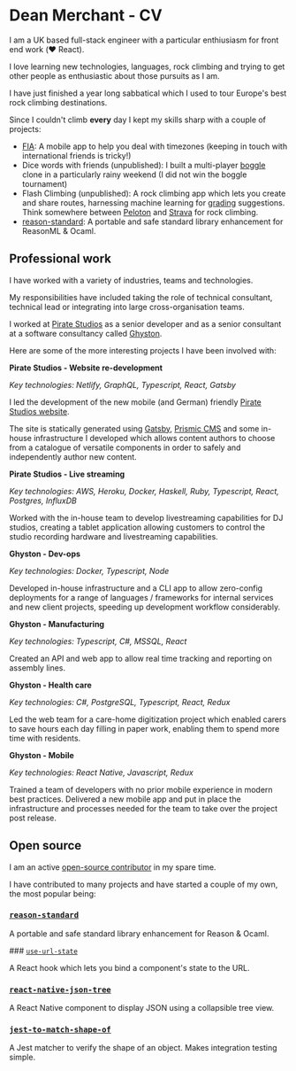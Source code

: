 # Dean Merchant - CV

I am a UK based full-stack engineer with a particular enthiusiasm for front end work (❤️ React).

I love learning new technologies, languages, rock climbing and trying to get other people as enthusiastic about those pursuits as I am.

I have just finished a year long sabbatical which I used to tour Europe's best rock climbing destinations.

Since I couldn't climb __every__ day I kept my skills sharp with a couple of projects:

- [FIA](https://figureit.app): A mobile app to help you deal with timezones (keeping in touch with international friends is tricky!)
- Dice words with friends (unpublished): I built a multi-player [boggle](https://en.wikipedia.org/wiki/Boggle) clone in a particularly rainy weekend (I did not win the boggle tournament)
- Flash Climbing (unpublished): A rock climbing app which lets you create and share routes, harnessing machine learning for [grading](https://en.wikipedia.org/wiki/Grade_(climbing)) suggestions. Think somewhere between [Peloton](https://www.onepeloton.co.uk) and [Strava](https://www.strava.com) for rock climbing.  
- [reason-standard](https://github.com/dean177/reason-standard): A portable and safe standard library enhancement for ReasonML & Ocaml. 

## Professional work

I have worked with a variety of industries, teams and technologies.

My responsibilities have included taking the role of technical consultant, technical lead or integrating into large cross-organisation teams.

I worked at [Pirate Studios](https://www.piratestudios.co/en-de) as a senior developer and as a senior consultant at a software consultancy called [Ghyston](https://www.ghyston.com).

Here are some of the more interesting projects I have been involved with:

**Pirate Studios - Website re-development**

_Key technologies: Netlify, GraphQL, Typescript, React, Gatsby_

I led the development of the new mobile (and German) friendly [Pirate Studios website](https://pirate.com/en/).

The site is statically generated using [Gatsby](https://www.gatsbyjs.org/), [Prismic CMS](https://prismic.io) and some in-house infrastructure I developed which allows content authors to choose from a catalogue of versatile components in order to safely and independently author new content.

**Pirate Studios - Live streaming**

_Key technologies: AWS, Heroku, Docker, Haskell, Ruby, Typescript, React, Postgres, InfluxDB_

Worked with the in-house team to develop livestreaming capabilities for DJ studios, creating a tablet application allowing 
customers to control the studio recording hardware and livestreaming capabilities.

**Ghyston - Dev-ops**

_Key technologies: Docker, Typescript, Node_

Developed in-house infrastructure and a CLI app to allow zero-config deployments for a range of languages / frameworks for internal services and new client projects, speeding up development workflow considerably.

**Ghyston - Manufacturing**

_Key technologies: Typescript, C#, MSSQL, React_

Created an API and web app to allow real time tracking and reporting on assembly lines.

**Ghyston - Health care**

_Key technologies: C#, PostgreSQL, Typescript, React, Redux_

Led the web team for a care-home digitization project which enabled carers to save hours each day filling in paper work, enabling them to spend more time with residents.

**Ghyston - Mobile**

_Key technologies: React Native, Javascript, Redux_

Trained a team of developers with no prior mobile experience in modern best practices. Delivered a new mobile app and put in place the infrastructure and processes needed for the team to take over the project post release.

## Open source

I am an active [open-source contributor](https://github.com/Dean177) in my spare time.

I have contributed to many projects and have started a couple of my own, the most popular being:

### [`reason-standard`](https://github.com/dean177/reason-standard)

A portable and safe standard library enhancement for Reason & Ocaml.

### [`use-url-state`](https://github.com/dean177/use-url-state)

A React hook which lets you bind a component's state to the URL.

### [`react-native-json-tree`](https://github.com/Dean177/react-native-json-tree)

A React Native component to display JSON using a collapsible tree view.

### [`jest-to-match-shape-of`](https://github.com/Dean177/jest-to-match-shape-of)

A Jest matcher to verify the shape of an object. Makes integration testing simple.
